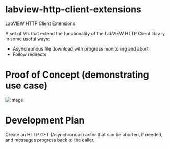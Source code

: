 # labview-http-client-extensions
LabVIEW HTTP Client Extensions

A set of VIs that extend the functionality of the LabVIEW HTTP Client library in some useful ways:

- Asynchronous file download with progress monitoring and abort
- Follow redirects

# Proof of Concept (demonstrating use case)
![image](https://user-images.githubusercontent.com/381432/105542174-c76f7480-5cad-11eb-8df3-fb00deadc6b9.png)

# Development Plan
Create an HTTP GET (Asynchronous) actor that can be aborted, if needed, and messages progress back to the caller.
